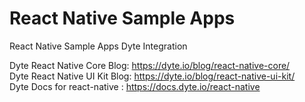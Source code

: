 # React Native Sample Apps

React Native Sample Apps Dyte Integration

Dyte React Native Core Blog: https://dyte.io/blog/react-native-core/  
Dyte React Native UI Kit Blog: https://dyte.io/blog/react-native-ui-kit/  
Dyte Docs for react-native : https://docs.dyte.io/react-native
